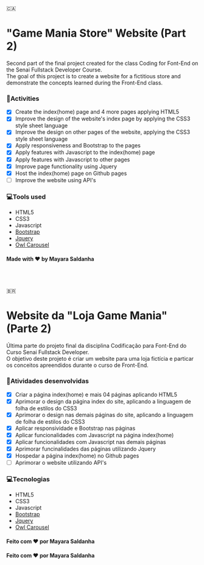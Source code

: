 :canada:
# "Game Mania Store" Website (Part 2)
Second part of the final project created for the class Coding for Font-End on the Senai Fullstack Developer Course.<br/>
The goal of this project is to create a website for a fictitious store and demonstrate the concepts learned during the Front-End class.

### 📄Activities
- [x] Create the index(home) page and 4 more pages applying HTML5
- [x] Improve the design of the website's index page by applying the CSS3 style sheet language
- [x] Improve the design on other pages of the website, applying the CSS3 style sheet language
- [x] Apply responsiveness and Bootstrap to the pages
- [x] Apply features with Javascript to the index(home) page
- [x] Apply features with Javascript to other pages
- [x] Improve page functionality using Jquery
- [x] Host the index(home) page on Github pages
- [ ] Improve the website using API's

### 💻Tools used
- HTML5
- CSS3
- Javascript
- [Bootstrap](https://getbootstrap.com/)
- [Jquery](https://jquery.com/)
- [Owl Carousel](https://owlcarousel2.github.io/OwlCarousel2/)
  
#### Made with ❤️ by Mayara Saldanha

<br/>
<br/>

:brazil:
# Website da "Loja Game Mania" (Parte 2)
Última parte do projeto final da disciplina Codificação para Font-End do Curso Senai Fullstack Developer.<br/>
O objetivo deste projeto é criar um website para uma loja fictícia e particar os conceitos apreendidos durante o curso de Front-End.

### 📄Atividades desenvolvidas
- [x] Criar a página index(home) e mais 04 páginas aplicando HTML5 
- [x] Aprimorar o design da página index do site, aplicando a linguagem de folha de estilos do CSS3
- [x] Aprimorar o design nas demais páginas do site, aplicando a linguagem de folha de estilos do CSS3
- [x] Aplicar responsividade e Bootstrap nas páginas
- [x] Aplicar funcionalidades com Javascript na página index(home)
- [x] Aplicar funcionalidades com Javascript nas demais páginas
- [x] Aprimorar funcinalidades das páginas utilizando Jquery
- [x] Hospedar a página index(home) no Github pages
- [ ] Aprimorar o website utilizando API's

### 💻Tecnologias
- HTML5
- CSS3
- Javascript
- [Bootstrap](https://getbootstrap.com/)
- [Jquery](https://jquery.com/)
- [Owl Carousel](https://owlcarousel2.github.io/OwlCarousel2/)

#### Feito com ❤️ por Mayara Saldanha

#### Feito com ❤️ por Mayara Saldanha
